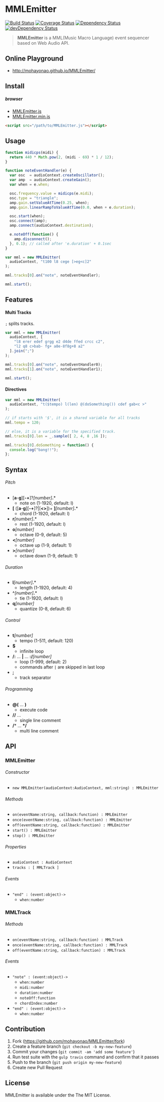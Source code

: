 # MMLEmitter
[![Build Status](http://img.shields.io/travis/mohayonao/MMLEmitter.svg?style=flat)](https://travis-ci.org/mohayonao/MMLEmitter)
[![Coverage Status](http://img.shields.io/coveralls/mohayonao/MMLEmitter.svg?style=flat)](https://coveralls.io/r/mohayonao/MMLEmitter?branch=master)
[![Dependency Status](http://img.shields.io/david/mohayonao/MMLEmitter.svg?style=flat)](https://david-dm.org/mohayonao/MMLEmitter)
[![devDependency Status](http://img.shields.io/david/dev/mohayonao/MMLEmitter.svg?style=flat)](https://david-dm.org/mohayonao/MMLEmitter)

> **MMLEmitter** is a MML(Music Macro Language) event sequencer based on Web Audio API.

## Online Playground

  - http://mohayonao.github.io/MMLEmitter/

## Install

##### browser

  - [MMLEmitter.js](http://mohayonao.github.io/MMLEmitter/build/MMLEmitter.js)
  - [MMLEmitter.min.js](http://mohayonao.github.io/MMLEmitter/build/MMLEmitter.min.js)

```html
<script src="/path/to/MMLEmitter.js"></script>
```

## Usage

```javascript
function midicps(midi) {
  return 440 * Math.pow(2, (midi - 69) * 1 / 12);
}

function noteEventHandler(e) {
  var osc  = audioContext.createOscillator();
  var amp  = audioContext.createGain();
  var when = e.when;

  osc.frequency.value = midicps(e.midi);
  osc.type = "triangle";
  amp.gain.setValueAtTime(0.25, when);
  amp.gain.linearRampToValueAtTime(0.0, when + e.duration);

  osc.start(when);
  osc.connect(amp);
  amp.connect(audioContext.destination);

  e.noteOff(function() {
    amp.disconnect();
  }, 0.1); // called after 'e.duration' + 0.1sec
}

var mml = new MMLEmitter(
  audioContext, "t100 l8 cege [>eg<c]2"
);

mml.tracks[0].on("note", noteEventHandler);

mml.start();
```

## Features

#### Multi Tracks

`;` splits tracks.

```javascript
var mml = new MMLEmitter(
  audioContext, [
    "l8 erer edef grgg e2 d4de ffed crcc c2",
    "l2 q8 c>bab- fg+ a8e-8f8g+8 a2"
  ].join(";")
);

mml.tracks[0].on("note", noteEventHandler0);
mml.tracks[1].on("note", noteEventHandler1);

mml.start();
```

#### Directives

```javascript
var mml = new MMLEmitter(
  audioContext, "t($tempo) l(len) @(doSomething()) cdef gab<c >"
);

// if starts with '$', it is a shared variable for all tracks
mml.tempo = 120;

// else, it is a variable for the specified track.
mml.tracks[0].len = _.sample([ 2, 4, 8 ,16 ]);

mml.tracks[0].doSomething = function() {
  console.log("bang!!");
};
```

## Syntax

###### Pitch

  - [**a**-**g**][**-+**]?_[number]_**.***
    - note on (1-1920, default: l)
  - **[** ([**a**-**g**][**-+**]?|[**<>**])+ **]**_[number]_**.***
    - chord (1-1920, default: l)
  - **r**_[number]_**.***
    - rest (1-1920, default: l)
  - **o**_[number]_
    - octave (0-9, default: 5)
  - **<**_[number]_
    - octave up (1-9, default: 1)
  - **>**_[number]_
    - octave down (1-9, default: 1)

###### Duration

  - **l**_[number]_**.***
    - length (1-1920, default: 4)
  - **^**_[number]_**.***
    - tie (1-1920, default: l)
  - **q**_[number]_
    - quantize (0-8, default: 6)

###### Control

  - **t**_[number]_
    - tempo (1-511, default: 120)
  - **$**
    - infinite loop
  - **/:** ... **|** ... **:/**_[number]_
    - loop  (1-999, default: 2)
    - commands after `|` are skipped in last loop
  - **;**
    - track separator

###### Programming

  - **@(** ... **)**
    - execute code
  - **//** ...
    - single line comment
  - **/*** ... **\*/**
    - multi line comment

## API

### MMLEmitter

###### Constructor

  - `new MMLEmitter(audioContext:AudioContext, mml:string) : MMLEmitter`

###### Methods

  - `on(eventName:string, callback:function) : MMLEmitter`
  - `once(eventName:string, callback:function) : MMLEmitter`
  - `off(eventName:string, callback:function) : MMLEmitter`
  - `start() : MMLEmitter`
  - `stop() : MMLEmitter`

###### Properties

  - `audioContext : AudioContext`
  - `tracks : [ MMLTrack ]`

###### Events

  - `"end" : (event:object)->`
    - `when:number`

### MMLTrack

###### Methods

  - `on(eventName:string, callback:function) : MMLTrack`
  - `once(eventName:string, callback:function) : MMLTrack`
  - `off(eventName:string, callback:function) : MMLTrack`

###### Events

  - `"note" : (event:object)->`
    - `when:number`
    - `midi:number`
    - `duration:number`
    - `noteOff:function`
    - `chordIndex:number`
  - `"end" : (event:object)->`
    - `when:number`

## Contribution

  1. Fork (https://github.com/mohayonao/MMLEmitter/fork)
  1. Create a feature branch (`git checkout -b my-new-feature`)
  1. Commit your changes (`git commit -am 'add some feature'`)
  1. Run test suite with the `gulp travis` command and confirm that it passes
  1. Push to the branch (`git push origin my-new-feature`)
  1. Create new Pull Request

## License

MMLEmitter is available under the The MIT License.
